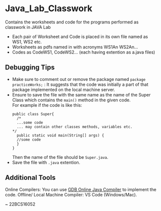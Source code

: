 # Java_Lab_Classwork
Contains the worksheets and code for the programs performed as classwork in JAVA Lab
- Each pair of Worksheet and Code is placed in its own file named as WS1, WS2 etc.
- Worksheets as pdfs named in with acronyms WS1An WS2An...
- Codes as CodeWS1, CodeWS2... (each having extention as a.java files)


## Debugging Tips
- Make sure to comment out or remove the package named `package practiceWorks;` : It suggests that the code was initially a part of that package implemented on the local machine server.
- Ensure to save the file with the same name as the name of the Super Class which contains the `main()` method in the given code.  
  For example if the code is like this:
  ```
  public class Super{
    /*
    ...some code
    ... may contain other classes methods, variables etc.
  */
    public static void main(String[] args) {
    //some code
    }
  }

  ```
  Then the name of the file should be `Super.java`.
- Save the file with `.java` extention.  


## Additional Tools
Online Compilers: You can use [GDB Online Java Compiler](https://www.onlinegdb.com/online_java_compiler) to implement the code.
Offline/ Local Machine Compiler: VS Code (Windows/Mac).


~ 22BCS16052

